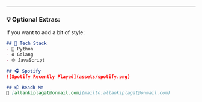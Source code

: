 
---

### 💡 Optional Extras:
If you want to add a bit of style:

```markdown
## 🔧 Tech Stack
- 🐍 Python
- ⚙️ Golang
- 🌐 JavaScript

## 🎧 Spotify
![Spotify Recently Played](assets/spotify.png)

## 📫 Reach Me
📧 [allankiplagat@onmail.com](mailto:allankiplagat@onmail.com)
